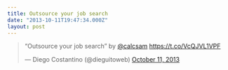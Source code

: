 ```yaml
---
title: Outsource your job search
date: "2013-10-11T19:47:34.000Z"
layout: post
---
```


<blockquote class="twitter-tweet" data-lang="en"><p lang="en" dir="ltr">“Outsource your job search” by <a href="https://twitter.com/calcsam">@calcsam</a> <a href="https://t.co/VcQJVL1VPF">https://t.co/VcQJVL1VPF</a></p>&mdash; Diego Costantino (@dieguitoweb) <a href="https://twitter.com/dieguitoweb/status/388565417809035264">October 11, 2013</a></blockquote>
<script async src="//platform.twitter.com/widgets.js" charset="utf-8"></script>
